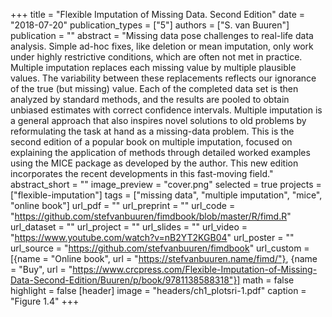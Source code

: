 +++
title = "Flexible Imputation of Missing Data. Second Edition"
date = "2018-07-20"
publication_types = ["5"]
authors = ["S. van Buuren"]
publication = ""
abstract = "Missing data pose challenges to real-life data analysis. Simple ad-hoc fixes, like deletion or mean imputation, only work under highly restrictive conditions, which are often not met in practice. Multiple imputation replaces each missing value by multiple plausible values. The variability between these replacements reflects our ignorance of the true (but missing) value. Each of the completed data set is then analyzed by standard methods, and the results are pooled to obtain unbiased estimates with correct confidence intervals. Multiple imputation is a general approach that also inspires novel solutions to old problems by reformulating the task at hand as a missing-data problem. This is the second edition of a popular book on multiple imputation, focused on explaining the application of methods through detailed worked examples using the MICE package as developed by the author. This new edition incorporates the recent developments in this fast-moving field."
abstract_short = ""
image_preview = "cover.png"
selected = true
projects = ["flexible-imputation"]
tags = ["missing data", "multiple imputation", "mice", "online book"]
url_pdf = ""
url_preprint = ""
url_code = "https://github.com/stefvanbuuren/fimdbook/blob/master/R/fimd.R"
url_dataset = ""
url_project = ""
url_slides = ""
url_video = "https://www.youtube.com/watch?v=nB2YT2KGB04"
url_poster = ""
url_source = "https://github.com/stefvanbuuren/fimdbook"
url_custom = [{name = "Online book", url = "https://stefvanbuuren.name/fimd/"}, {name = "Buy", url = "https://www.crcpress.com/Flexible-Imputation-of-Missing-Data-Second-Edition/Buuren/p/book/9781138588318"}]
math = false
highlight = false
[header]
image = "headers/ch1_plotsri-1.pdf"
caption = "Figure 1.4"
+++
